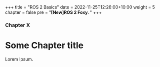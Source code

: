 +++
title = "ROS 2 Basics"
date = 2022-11-25T12:26:00+10:00
weight = 5
chapter = false
pre = "<b>[New]ROS 2 Foxy. </b>"
+++

### Chapter X

# Some Chapter title

Lorem Ipsum.

